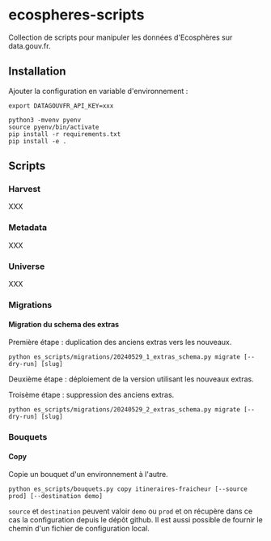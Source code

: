 # ecospheres-scripts

Collection de scripts pour manipuler les données d'Ecosphères sur data.gouv.fr.

## Installation

Ajouter la configuration en variable d'environnement :

```shell
export DATAGOUVFR_API_KEY=xxx
```

```shell
python3 -mvenv pyenv
source pyenv/bin/activate
pip install -r requirements.txt
pip install -e .
```

## Scripts

### Harvest

XXX

### Metadata

XXX

### Universe

XXX

### Migrations

#### Migration du schema des extras

Première étape : duplication des anciens extras vers les nouveaux.

```shell
python es_scripts/migrations/20240529_1_extras_schema.py migrate [--dry-run] [slug]
```

Deuxième étape : déploiement de la version utilisant les nouveaux extras.

Troisème étape : suppression des anciens extras.

```shell
python es_scripts/migrations/20240529_2_extras_schema.py migrate [--dry-run] [slug]
```

### Bouquets

#### Copy

Copie un bouquet d'un environnement à l'autre.

```shell
python es_scripts/bouquets.py copy itineraires-fraicheur [--source prod] [--destination demo]
```

`source` et `destination` peuvent valoir `demo` ou `prod` et on récupère dans ce cas la configuration depuis le dépôt github. Il est aussi possible de fournir le chemin d'un fichier de configuration local.
